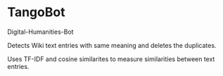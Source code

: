 # TangoBot
Digital-Humanities-Bot

Detects Wiki text entries with same meaning and deletes the duplicates.

Uses TF-IDF and cosine similarites to measure similarities between text entries.
